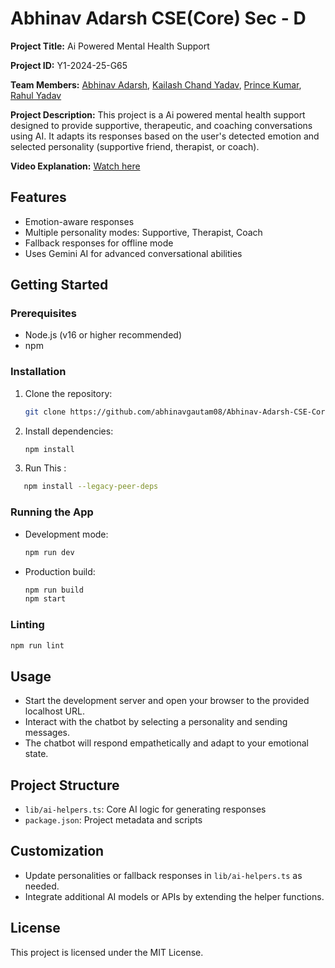# Abhinav Adarsh CSE(Core) Sec - D

**Project Title:** Ai Powered Mental Health Support

**Project ID:** Y1-2024-25-G65  

**Team Members:** [Abhinav Adarsh](https://github.com/abhinavgautam08), [Kailash Chand Yadav](https://github.com/KailashCK716), [Prince Kumar](https://github.com/princekr013), [Rahul Yadav](https://github.com/rahulydv027)


**Project Description:** This project is a Ai powered mental health support designed to provide supportive, therapeutic, and coaching conversations using AI. It adapts its responses based on the user's detected emotion and selected personality (supportive friend, therapist, or coach).

**Video Explanation:** [Watch here](https://)  


## Features
- Emotion-aware responses
- Multiple personality modes: Supportive, Therapist, Coach
- Fallback responses for offline mode
- Uses Gemini AI for advanced conversational abilities 

## Getting Started

### Prerequisites
- Node.js (v16 or higher recommended)
- npm

### Installation
1. Clone the repository:
   ```bash
   git clone https://github.com/abhinavgautam08/Abhinav-Adarsh-CSE-Core-Sec-D-AI-Powered-Mental-Health-Support.git
   ```
2. Install dependencies:

   ```bash
   npm install
   ```
3. Run This :
```bash
   npm install --legacy-peer-deps
   ```

### Running the App
- Development mode:
  ```bash
  npm run dev
  ```
- Production build:
  ```bash
  npm run build
  npm start
  ```

### Linting
```bash
npm run lint
```

## Usage
- Start the development server and open your browser to the provided localhost URL.
- Interact with the chatbot by selecting a personality and sending messages.
- The chatbot will respond empathetically and adapt to your emotional state.

## Project Structure
- `lib/ai-helpers.ts`: Core AI logic for generating responses
- `package.json`: Project metadata and scripts

## Customization
- Update personalities or fallback responses in `lib/ai-helpers.ts` as needed.
- Integrate additional AI models or APIs by extending the helper functions.

## License
This project is licensed under the MIT License.
